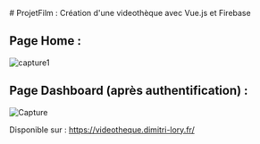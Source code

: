﻿﻿# ProjetFilm : Création d'une videothèque avec Vue.js et Firebase 

## Page Home :

![capture1](https://user-images.githubusercontent.com/40861838/105151148-e6cb9d80-5b05-11eb-9a94-d97436b2454f.png)

## Page Dashboard (après authentification) :

![Capture](https://user-images.githubusercontent.com/40861838/92920827-3a7cfa80-f433-11ea-9ec9-7676fbde0112.PNG)

Disponible sur : https://videotheque.dimitri-lory.fr/